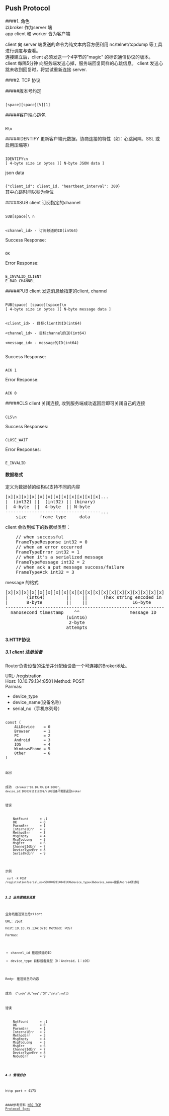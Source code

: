 
## Push Protocol


####1. 角色  
以broker 作为server 端  
app client 和 worker 皆为客户端  

client 向 server 端发送的命令为纯文本内容方便利用 nc/telnet/tcpdump 等工具进行调度与查看。  
连接建立后，client 必须发送一个4字节的"magic" 的标识通信协议的版本。  
client 每隔5分钟 向服务端发送心掉，服务端回复同样的心跳信息。
client 发送心跳未收到回复时，将尝试重新连接 server.

####2. TCP 协议

#####版本号约定

<code>
[space][space][V][1]
</code>

#####客户端心跳包

<code>
H\n
</code>

#####IDENTIFY 
更新客户端元数据，协商连接的特性（如：心跳间隔、SSL 或 启用压缩等）

<code>
IDENTIFY\n  [ 4-byte size in bytes ][ N-byte JSON data ]
</code>

json data

<code>
{"client_id": client_id, "heartbeat_interval": 300}
</code>
其中心跳时间以秒为单位

#####SUB 
client 订阅指定的channel

<code>
SUB[space]<channel_id>\ n
  
<channel_id>  - 订阅频道的ID(int64)
</code>

Success Response:<code>OK</code>
Error Response:
<code>
E_INVALID_CLIENT  
E_BAD_CHANNEL</code>

#####PUB 
client 发送消息给指定的client, channel  

<code>
PUB[space]<client_id> [space]<channel_id>[space]<message_id>\n  
[ 4-byte size in bytes ][ N-byte message data ]  

<client_id>  - 目标client的ID(int64)  
<channel_id>  - 目标channel的ID(int64)  
<message_id>  - message的ID(int64)  
</code>

Success Response:<code>ACK 1 <message_id> <client_id></code>
Error Response:<code>
ACK 0 <message_id> <client_id></code>

#####CLS 
client 关闭连接, 收到服务端成功返回后即可关闭自己的连接

<code>
CLS\n
</code>

Success Responses:  
<code>CLOSE_WAIT</code>
Error Responses:  
<code>E_INVALID</code>



#### 数据格式

定义为数据帧的结构以支持不同的内容
<pre>
[x][x][x][x][x][x][x][x][x][x][x][x]...|  (int32) ||  (int32) || (binary)|  4-byte  ||  4-byte  || N-byte------------------------------------...    size     frame type     data</pre>
client 会收到如下的数据帧类型：
<pre>
	// when successful
	FrameTypeResponse int32 = 0
	// when an error occurred
	FrameTypeError int32 = 1
	// when it's a serialized message
	FrameTypeMessage int32 = 2
	// when ack a put message success/failure
	FrameTypeAck int32 = 3
</pre>

message 的格式

<pre>
[x][x][x][x][x][x][x][x][x][x][x][x][x][x][x][x][x][x][x][x][x][x][x][x][x][x][x][x][x][x]...|       (int64)        ||    ||      (hex string encoded in ASCII)           || (binary)|       8-byte         ||    ||                 16-byte                      || N-byte------------------------------------------------------------------------------------------...  nanosecond timestamp    ^^                   message ID                       message body                       (uint16)                        2-byte                       attempts
</pre>

#### 3.HTTP协议

##### 3.1 client 注册设备
Router负责设备的注册并分配给设备一个可连接的Broker地址。

URL: /registration  
Host: 10.10.79.134:8501
Method: POST  
Parmas:

- device_type
- device_name(设备名称)
- serial_no（手机序列号）  

<code>
const (
	ALLDevice    = 0
	Browser      = 1
	PC           = 2
	Android      = 3
	IOS          = 4
	WindowsPhone = 5
	Other        = 6
)
<code>


返回  

成功
<code>
{broker:"10.10.79.134:8600", device_id:1030391111929}//iOS设备不需要返回broker
</code>

错误

<pre>
	NotFound      = -1
	OK            = 0
	ParamErr      = 1
	InternalErr   = 2
	MethodErr     = 3
	MsgEmpty      = 4
	MsgTooLong    = 5
	MsgErr        = 6
	ChannelIdErr  = 7
	DeviceTypeErr = 8
	SerialNoErr   = 9
</pre>

示例  
<code>
curl -X POST /registration?serial_no=SOHUNO20140401XX&device_type=3&device_name=搜狐Android测试机
</code>

##### 3.2 业务逻辑发消息
业务线推送消息给client  
URL: /put  
Host:10.10.79.134:8710
Method: POST   
Parmas:

- channel_id 推送频道的ID
- device_type 目标设备类型（0：Android，1：iOS）  
 
Body: 推送消息的内容


成功
<code>
{"code":0,"msg":"OK","data":null}
</code>

错误  
<pre>
	NotFound      = -1
	OK            = 0
	ParamErr      = 1
	InternalErr   = 2
	MethodErr     = 3
	MsgEmpty      = 4
	MsgTooLong    = 5
	MsgErr        = 6
	ChannelIdErr  = 7
	DeviceTypeErr = 8
	NoSubErr      = 9
</pre>


##### 4.1 管理后台

http port = 4173

####参考资料
[NSQ TCP Protocol Spec](http://bitly.github.io/nsq/clients/tcp_protocol_spec.html)
